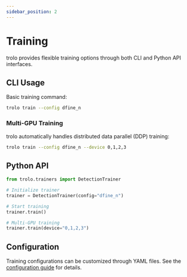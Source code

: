 ```yaml
---
sidebar_position: 2
---
```


# Training

trolo provides flexible training options through both CLI and Python API interfaces.

## CLI Usage

Basic training command:
```bash
trolo train --config dfine_n
```

### Multi-GPU Training

trolo automatically handles distributed data parallel (DDP) training:
```bash
trolo train --config dfine_n --device 0,1,2,3
```

## Python API

```python
from trolo.trainers import DetectionTrainer

# Initialize trainer
trainer = DetectionTrainer(config="dfine_n")

# Start training
trainer.train()

# Multi-GPU training
trainer.train(device="0,1,2,3")
```

## Configuration

Training configurations can be customized through YAML files. See the [configuration guide](TODO) for details. 